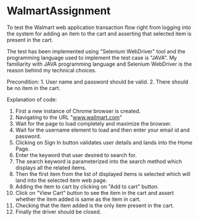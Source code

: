 # WalmartAssignment
To test the Walmart web application transaction flow right from logging into the system for adding an item to the cart and asserting that selected item is present in the cart.

The test has been implemented using "Selenium WebDriver" tool and the programming language used to implement the test case is "JAVA".
My familiarity with JAVA programming language and Selenium WebDriver is the reason behind my technical choices.

Precondition: 1. User name and password should be valid. 
              2. There should be no item in the cart.

Explanation of code:
1) First a new instance of Chrome browser is created.
2) Navigating to the URL "www.wallmart.com"
3) Wait for the page to load completely and maximize the browser.
4) Wait for the username element to load and then enter your email id and password.
5) Clicking on Sign In button validates user details and lands into the Home Page.
6) Enter the keyword that user desired to search for.
7) The search keyword is parameterized into the search method which displays all the related items.
8) Then the first item from the list of displayed items is selected which will land into the selected item web page.
9) Adding the item to cart by clicking on "Add to cart" button.
10) Click on "View Cart" button to see the item in the cart and assert whether the item added is same as the item in cart.
11) Checking that the item added is the only item present in the cart.
12) Finally the driver should be closed.

